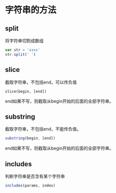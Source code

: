 # 字符串的方法

## split

将字符串切割成数组

```js
var str = 'xxxx'
str.split(' ')
```



## slice

截取字符串，不包括end，可以传负值

```
slice(begin, [end])
```

end如果不写，则截取从begin开始的后面的全部字符串。



## substring

截取字符串，不包括end，不能传负值。

```js
substring(begin, [end])
```

end如果不写，则截取从begin开始的后面的全部字符串。



## includes

判断字符串是否含有某个字符串

```js
includes(params, index)
```

